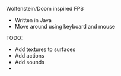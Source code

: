 Wolfenstein/Doom inspired FPS
* Written in Java
* Move around using keyboard and mouse

TODO:
* Add textures to surfaces
* Add actions
* Add sounds
* 
